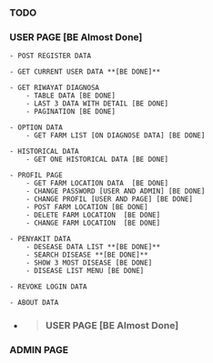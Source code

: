 ### TODO
### USER PAGE [BE Almost Done]
    - POST REGISTER DATA 

    - GET CURRENT USER DATA **[BE DONE]**

    - GET RIWAYAT DIAGNOSA 
        - TABLE DATA [BE DONE]
        - LAST 3 DATA WITH DETAIL [BE DONE]
        - PAGINATION [BE DONE]

    - OPTION DATA
        - GET FARM LIST [ON DIAGNOSE DATA] [BE DONE]

    - HISTORICAL DATA 
        - GET ONE HISTORICAL DATA [BE DONE]

    - PROFIL PAGE    
        - GET FARM LOCATION DATA  [BE DONE] 
        - CHANGE PASSWORD [USER AND ADMIN] [BE DONE]
        - CHANGE PROFIL [USER AND PAGE] [BE DONE]
        - POST FARM LOCATION [BE DONE]
        - DELETE FARM LOCATION  [BE DONE]
        - CHANGE FARM LOCATION  [BE DONE]

    - PENYAKIT DATA
        - DESEASE DATA LIST **[BE DONE]**
        - SEARCH DISEASE **[BE DONE]**
        - SHOW 3 MOST DISEASE [BE DONE]
        - DISEASE LIST MENU [BE DONE]

    - REVOKE LOGIN DATA 

    - ABOUT DATA
- > ### USER PAGE [BE Almost Done]

### ADMIN PAGE
        
 
 
 
 
 
 
 